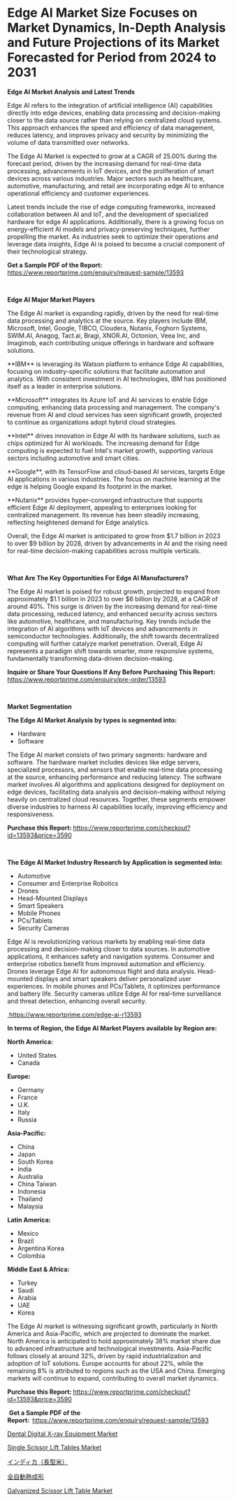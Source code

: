 <p><h1>Edge AI Market Size Focuses on Market Dynamics, In-Depth Analysis and Future Projections of its Market Forecasted for Period from 2024 to 2031</h1></p><p><strong>Edge AI Market Analysis and Latest Trends</strong></p>
<p><p>Edge AI refers to the integration of artificial intelligence (AI) capabilities directly into edge devices, enabling data processing and decision-making closer to the data source rather than relying on centralized cloud systems. This approach enhances the speed and efficiency of data management, reduces latency, and improves privacy and security by minimizing the volume of data transmitted over networks.</p><p>The Edge AI Market is expected to grow at a CAGR of 25.00% during the forecast period, driven by the increasing demand for real-time data processing, advancements in IoT devices, and the proliferation of smart devices across various industries. Major sectors such as healthcare, automotive, manufacturing, and retail are incorporating edge AI to enhance operational efficiency and customer experiences.</p><p>Latest trends include the rise of edge computing frameworks, increased collaboration between AI and IoT, and the development of specialized hardware for edge AI applications. Additionally, there is a growing focus on energy-efficient AI models and privacy-preserving techniques, further propelling the market. As industries seek to optimize their operations and leverage data insights, Edge AI is poised to become a crucial component of their technological strategy.</p></p>
<p><strong>Get a Sample PDF of the Report:&nbsp;</strong> <a href="https://www.reportprime.com/enquiry/request-sample/13593">https://www.reportprime.com/enquiry/request-sample/13593</a></p>
<p>&nbsp;</p>
<p><strong>Edge AI Major Market Players</strong></p>
<p><p>The Edge AI market is expanding rapidly, driven by the need for real-time data processing and analytics at the source. Key players include IBM, Microsoft, Intel, Google, TIBCO, Cloudera, Nutanix, Foghorn Systems, SWIM.AI, Anagog, Tact.ai, Bragi, XNOR.AI, Octonion, Veea Inc, and Imagimob, each contributing unique offerings in hardware and software solutions.</p><p>**IBM** is leveraging its Watson platform to enhance Edge AI capabilities, focusing on industry-specific solutions that facilitate automation and analytics. With consistent investment in AI technologies, IBM has positioned itself as a leader in enterprise solutions.</p><p>**Microsoft** integrates its Azure IoT and AI services to enable Edge computing, enhancing data processing and management. The company's revenue from AI and cloud services has seen significant growth, projected to continue as organizations adopt hybrid cloud strategies.</p><p>**Intel** drives innovation in Edge AI with its hardware solutions, such as chips optimized for AI workloads. The increasing demand for Edge computing is expected to fuel Intel's market growth, supporting various sectors including automotive and smart cities.</p><p>**Google**, with its TensorFlow and cloud-based AI services, targets Edge AI applications in various industries. The focus on machine learning at the edge is helping Google expand its footprint in the market.</p><p>**Nutanix** provides hyper-converged infrastructure that supports efficient Edge AI deployment, appealing to enterprises looking for centralized management. Its revenue has been steadily increasing, reflecting heightened demand for Edge analytics.</p><p>Overall, the Edge AI market is anticipated to grow from $1.7 billion in 2023 to over $9 billion by 2028, driven by advancements in AI and the rising need for real-time decision-making capabilities across multiple verticals.</p></p>
<p>&nbsp;</p>
<p><strong>What Are The Key Opportunities For Edge AI Manufacturers?</strong></p>
<p><p>The Edge AI market is poised for robust growth, projected to expand from approximately $1.1 billion in 2023 to over $6 billion by 2028, at a CAGR of around 40%. This surge is driven by the increasing demand for real-time data processing, reduced latency, and enhanced security across sectors like automotive, healthcare, and manufacturing. Key trends include the integration of AI algorithms with IoT devices and advancements in semiconductor technologies. Additionally, the shift towards decentralized computing will further catalyze market penetration. Overall, Edge AI represents a paradigm shift towards smarter, more responsive systems, fundamentally transforming data-driven decision-making.</p></p>
<p><strong>Inquire or Share Your Questions If Any Before Purchasing This Report:</strong> <a href="https://www.reportprime.com/enquiry/pre-order/13593">https://www.reportprime.com/enquiry/pre-order/13593</a></p>
<p>&nbsp;</p>
<p><strong>Market Segmentation</strong></p>
<p><strong>The Edge AI Market Analysis by types is segmented into:</strong></p>
<p><ul><li>Hardware</li><li>Software</li></ul></p>
<p><p>The Edge AI market consists of two primary segments: hardware and software. The hardware market includes devices like edge servers, specialized processors, and sensors that enable real-time data processing at the source, enhancing performance and reducing latency. The software market involves AI algorithms and applications designed for deployment on edge devices, facilitating data analysis and decision-making without relying heavily on centralized cloud resources. Together, these segments empower diverse industries to harness AI capabilities locally, improving efficiency and responsiveness.</p></p>
<p><strong>Purchase this Report:&nbsp;</strong><a href="https://www.reportprime.com/checkout?id=13593&price=3590">https://www.reportprime.com/checkout?id=13593&price=3590</a></p>
<p>&nbsp;</p>
<p><strong>The Edge AI Market Industry Research by Application is segmented into:</strong></p>
<p><ul><li>Automotive</li><li>Consumer and Enterprise Robotics</li><li>Drones</li><li>Head-Mounted Displays</li><li>Smart Speakers</li><li>Mobile Phones</li><li>PCs/Tablets</li><li>Security Cameras</li></ul></p>
<p><p>Edge AI is revolutionizing various markets by enabling real-time data processing and decision-making closer to data sources. In automotive applications, it enhances safety and navigation systems. Consumer and enterprise robotics benefit from improved automation and efficiency. Drones leverage Edge AI for autonomous flight and data analysis. Head-mounted displays and smart speakers deliver personalized user experiences. In mobile phones and PCs/Tablets, it optimizes performance and battery life. Security cameras utilize Edge AI for real-time surveillance and threat detection, enhancing overall security.</p></p>
<p><a href="https://www.reportprime.com/edge-ai-r13593">&nbsp;https://www.reportprime.com/edge-ai-r13593</a></p>
<p><strong>In terms of Region, the Edge AI Market Players available by Region are:</strong></p>
<p>
    <p> <strong> North America: </strong>
        <ul>
            <li>United States</li>
            <li>Canada</li>
        </ul>
        </p> 
    <p> <strong> Europe: </strong>
        <ul>
            <li>Germany</li>
            <li>France</li>
            <li>U.K.</li>
            <li>Italy</li>
            <li>Russia</li>
        </ul>
        </p> 
    <p> <strong> Asia-Pacific: </strong>
        <ul>
            <li>China</li>
            <li>Japan</li>
            <li>South Korea</li>
            <li>India</li>
            <li>Australia</li>
            <li>China Taiwan</li>
            <li>Indonesia</li>
            <li>Thailand</li>
            <li>Malaysia</li>
        </ul>
        </p> 
    <p> <strong> Latin America: </strong>
        <ul>
            <li>Mexico</li>
            <li>Brazil</li>
            <li>Argentina Korea</li>
            <li>Colombia</li>
        </ul>
        </p> 
    <p> <strong> Middle East & Africa: </strong>
        <ul>
            <li>Turkey</li>
            <li>Saudi</li>
            <li>Arabia</li>
            <li>UAE</li>
            <li>Korea</li>
        </ul>
    </p>
    </p>
<p><p>The Edge AI market is witnessing significant growth, particularly in North America and Asia-Pacific, which are projected to dominate the market. North America is anticipated to hold approximately 38% market share due to advanced infrastructure and technological investments. Asia-Pacific follows closely at around 32%, driven by rapid industrialization and adoption of IoT solutions. Europe accounts for about 22%, while the remaining 8% is attributed to regions such as the USA and China. Emerging markets will continue to expand, contributing to overall market dynamics.</p></p>
<p><strong>Purchase this Report: </strong><a href="https://www.reportprime.com/checkout?id=13593&price=3590">https://www.reportprime.com/checkout?id=13593&price=3590</a></p>
<p>&nbsp;<strong>Get a Sample PDF of the Report:&nbsp;&nbsp;</strong><a href="https://www.reportprime.com/enquiry/request-sample/13593">https://www.reportprime.com/enquiry/request-sample/13593</a></p>
<p><strong></strong></p>
<p><p><a href="https://issuu.com/reportprime-2/docs/dental-digital-x-ray-equipment-mark_03fb9f13fef485">Dental Digital X-ray Equipment Market</a></p><p><a href="https://medium.com/@zandould67856/the-global-market-overview-of-the-single-scissor-lift-tables-market-provides-a-unique-perspective-7b594d946c87">Single Scissor Lift Tables Market</a></p><p><a href="https://medium.com/@erickbotsfortrd46766/indica-long-shaped-rice-market-%E3%81%AF-%E3%82%B3%E3%82%B9%E3%83%88%E7%AE%A1%E7%90%86%E3%81%A8%E5%8A%B9%E7%8E%87%E5%90%91%E4%B8%8A%E3%82%92%E5%84%AA%E5%85%88%E3%81%97%E3%81%BE%E3%81%99-%E3%81%95%E3%82%89%E3%81%AB-%E5%A0%B1%E5%91%8A%E6%9B%B8%E3%81%AF%E5%B8%82%E5%A0%B4%E3%81%AE%E9%9C%80%E8%A6%81%E9%9D%A2%E3%81%A8%E4%BE%9B%E7%B5%A6%E9%9D%A2%E3%81%AE%E4%B8%A1%E6%96%B9%E3%82%92%E3%82%AB%E3%83%90%E3%83%BC%E3%81%97%E3%81%A6%E3%81%84%E3%81%BE%E3%81%99-indica-06ff7253fb63?postPublishedType=initial">インディカ（長型米）</a></p><p><a href="https://medium.com/@erickbotsfortrd46766/fully-automatic-thermoforming-market-%E3%81%AF-%E3%82%B3%E3%82%B9%E3%83%88%E7%AE%A1%E7%90%86%E3%81%A8%E5%8A%B9%E7%8E%87%E5%90%91%E4%B8%8A%E3%82%92%E5%84%AA%E5%85%88%E3%81%97%E3%81%BE%E3%81%99-%E3%81%95%E3%82%89%E3%81%AB-%E5%A0%B1%E5%91%8A%E6%9B%B8%E3%81%AF%E5%B8%82%E5%A0%B4%E3%81%AE%E9%9C%80%E8%A6%81%E9%9D%A2%E3%81%A8%E4%BE%9B%E7%B5%A6%E9%9D%A2%E3%81%AE%E4%B8%A1%E6%96%B9%E3%82%92%E3%82%AB%E3%83%90%E3%83%BC%E3%81%97%E3%81%A6%E3%81%84%E3%81%BE%E3%81%99-fully-276d356b657b?postPublishedType=initial">全自動熱成形</a></p><p><a href="https://medium.com/@zandould67856/the-galvanized-scissor-lift-table-market-has-grown-significantly-as-a-result-of-several-important-249ef62b63ee">Galvanized Scissor Lift Table Market</a></p></p>